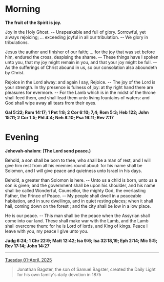 # Morning

**The fruit of the Spirit is joy.**
 
Joy in the Holy Ghost. -- Unspeakable and full of glory. Sorrowful, yet always rejoicing; ... exceeding joyful in all our tribulation. -- We glory in tribulations.
 
Jesus the author and finisher of our faith; ... for the joy that was set before him, endured the cross, despising the shame. -- These things have I spoken unto you, that my joy might remain in you, and that your joy might be fuIl. -- As the sufferings of Christ abound in us, so our consolation also aboundeth by Christ.
 
Rejoice in the Lord alway: and again I say, Rejoice. -- The joy of the Lord is your strength. In thy presence is fulness of joy: at thy right hand there are pleasures for evermore. -- For the Lamb which is in the midst of the throne shall feed them, and shall lead them unto living fountains of waters: and God shall wipe away all tears from their eyes.  

**Gal 5:22; Rom 14:17; 1 Pet 1:8; 2 Cor 6:10; 7,4; Rom 5:3; Heb 122; John 15:11; 2 Cor 1:5; Phl 4:4; Neh 8:10; Psa 16:11; Rev 7:17**

# Evening

**Jehovah‑shalom: (The Lord send peace.)**
 
Behold, a son shall be born to thee, who shall be a man of rest, and I will give him rest from all his enemies round about: for his name shall be Solomon, and I will give peace and quietness unto Israel in his days.
 
Behold, a greater than Solomon is here. -- Unto us a child is born, unto us a son is given; and the government shall be upon his shoulder, and his name shall be called Wonderful, Counsellor, the mighty God, the everlasting Father, the Prince of Peace. -- My people shall dwell in a peaceable habitation, and in sure dwellings, and in quiet resting places; when it shall hail, coming down on the forest ; and the city shall be low in a low place.
 
He is our peace. -- This man shall be the peace when the Assyrian shall come into our land. These shall make war with the Lamb, and the Lamb shall overcome them: for he is Lord of lords, and King of kings. Peace I leave with you, my peace I give unto you.  

**Judg 6:24; 1 Chr 22:9; Matt 12:42; Isa 9:6; Isa 32:18,19; Eph 2:14; Mic 5:5; Rev 17:14; John 14:27**

---

[Tuesday 01-April, 2025](https://t.me/s/daily_light)

> Jonathan Bagster, the son of Samuel Bagster, created the Daily Light for his own family's daily devotion in 1875

